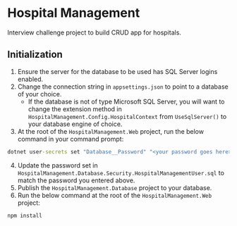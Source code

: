 # Hospital Management
 Interview challenge project to build CRUD app for hospitals.

 ## Initialization
 1. Ensure the server for the database to be used has SQL Server logins enabled.
 1. Change the connection string in `appsettings.json` to point to a database of your choice.
     * If the database is not of type Microsoft SQL Server, you will want to change the extension method in `HospitalManagement.Config.HospitalContext` from `UseSqlServer()` to your database engine of choice.
 1. At the root of the `HospitalManagement.Web` project, run the below command in your command prompt:

```cmd
dotnet user-secrets set "Database__Password" "<your password goes here>"
```

 4. Update the password set in `HospitalManagement.Database.Security.HospitalManagementUser.sql` to match the password you entered above.
 5. Publish the `HospitalManagement.Database` project to your database.
 6. Run the below command at the root of the `HospitalManagement.Web` project:

```cmd
npm install
``` 
